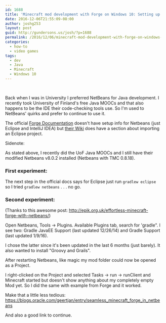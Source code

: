 ```yaml
---
id: 1688
title: 'Minecraft mod development with Forge on Windows 10: Setting up NetBeans'
date: 2016-12-06T21:55:09-08:00
author: joshg253
layout: post
guid: http://gundersons.us/josh/?p=1688
permalink: /2016/12/06/minecraft-mod-development-with-forge-on-windows-10-setting-up-netbeans/
categories:
  - how-to
  - video games
tags:
  - dev
  - Java
  - Minecraft
  - Windows 10
---
```

&nbsp;

Back when I was in University I preferred NetBeans for Java development. I recently took University of Finland's free Java MOOCs and that also happens to be the IDE their code-checking tools use. So I'm used to NetBeans' quirks and prefer to continue to use it.

The official <a href="https://mcforge.readthedocs.io/en/latest/gettingstarted/">Forge Documentation</a> doesn't have setup info for Netbeans (just Eclipse and IntelliJ IDEA) but <a href="https://www.minecraftforge.net/wiki/NetBeans">their Wiki</a> does have a section about importing an Eclipse project.

Sidenote:

As stated above, I recently did the UoF Java MOOCs and I still have their modified Netbeans v8.0.2 installed (Netbeans with TMC 0.8.18).

<h3>First experiment:</h3>

The next step in the official docs says for Eclipse just run <code>gradlew eclipse</code> so I tried <code>gradlew netbeans</code> . . . no go.

<h3>Second experiment:</h3>

(Thanks to this awesome post: http://epik.org.uk/effortless-minecraft-forge-with-netbeans/)

Open Netbeans, Tools -&gt; Plugins. Available Plugins tab, search for 'gradle". I see two: Gradle JavaEE Support (last updated 12/26/14) and Gradle Support (last updated 1/9/16).

I chose the latter since it's been updated in the last 6 months (just barely). It also wanted to install "Groovy and Grails".

After restarting Netbeans, like magic my mod folder could now be opened as a Project.

I right-clicked on the Project and selected Tasks -&gt; run -&gt; runClient and Minecraft started but doesn't show anything about my completely empty Mod yet. So I did the same with example from Forge and it worked.

Make that a little less tedious: https://blogs.oracle.com/geertjan/entry/seamless_minecraft_forge_in_netbeans

And also a good link to continue.

&nbsp;